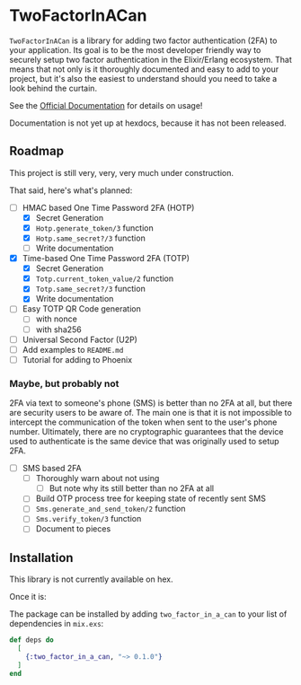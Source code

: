 # TwoFactorInACan

`TwoFactorInACan` is a library for adding two factor authentication (2FA) to
your application. Its goal is to be the most developer friendly way to securely
setup two factor authentication in the Elixir/Erlang ecosystem. That means that
not only is it thoroughly documented and easy to add to your project, but it's
also the easiest to understand should you need to take a look behind the
curtain.

See the [Official Documentation](https://hexdocs.pm/two_factor_in_a_can) for
details on usage!

Documentation is not yet up at hexdocs, because it has not been released.

## Roadmap

This project is still very, very, very much under construction.

That said, here's what's planned:
- [ ] HMAC based One Time Password 2FA (HOTP)
  - [x] Secret Generation
  - [x] `Hotp.generate_token/3` function
  - [x] `Hotp.same_secret?/3` function
  - [ ] Write documentation
- [x] Time-based One Time Password 2FA (TOTP)
  - [x] Secret Generation
  - [x] `Totp.current_token_value/2` function
  - [x] `Totp.same_secret?/3` function
  - [x] Write documentation
- [ ] Easy TOTP QR Code generation
  - [ ] with nonce
  - [ ] with sha256
- [ ] Universal Second Factor (U2P)
- [ ] Add examples to `README.md`
- [ ] Tutorial for adding to Phoenix

### Maybe, but probably not

2FA via text to someone's phone (SMS) is better than no 2FA at all, but there
are security users to be aware of. The main one is that it is not impossible to
intercept the communication of the token when sent to the user's phone number.
Ultimately, there are no cryptographic guarantees that the device used to
authenticate is the same device that was originally used to setup 2FA.

- [ ] SMS based 2FA
  - [ ] Thoroughly warn about not using
    - [ ] But note why its still better than no 2FA at all
  - [ ] Build OTP process tree for keeping state of recently sent SMS
  - [ ] `Sms.generate_and_send_token/2` function
  - [ ] `Sms.verify_token/3` function
  - [ ] Document to pieces

## Installation

This library is not currently available on hex.

Once it is:

The package can be installed by adding `two_factor_in_a_can` to your list of
dependencies in `mix.exs`:

```elixir
def deps do
  [
    {:two_factor_in_a_can, "~> 0.1.0"}
  ]
end
```
